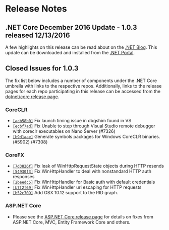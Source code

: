 # Release Notes

## .NET Core December 2016 Update - 1.0.3 released 12/13/2016

A few highlights on this release can be read about on the [.NET Blog](https://devblogs.microsoft.com/dotnet/). This update can be downloaded and installed from the [.NET Portal](https://dotnet.microsoft.com/download).

## Closed Issues for 1.0.3

The fix list below includes a number of components under the .NET Core umbrella with links to the respective repos. Additionally, links to the release pages for each repo participating in this release can be accessed from the [dotnet/core release page](https://github.com/dotnet/core/releases/tag/v1.0.3).

### CoreCLR

* [`[acb58b0]`](https://github.com/dotnet/coreclr/commit/acb58b0) Fix launch timing issue in dbgshim found in VS
* [`[ecbf7ad]`](https://github.com/dotnet/coreclr/commit/ecbf7ad) Fix Unable to step through Visual Studio remote debugger with coreclr executables on Nano Server (#7326)
* [`[b9d1aae]`](https://github.com/dotnet/coreclr/commit/b9d1aae) Generate symbols packages for Windows CoreCLR binaries. (#5902) (#7308)

### CoreFX

* [`[7d3826f]`](https://github.com/dotnet/corefx/commit/7d3826f) Fix leak of WinHttpRequestState objects during HTTP resends
* [`[54930f3]`](https://github.com/dotnet/corefx/commit/54930f3) Fix WinHttpHandler to deal with nonstandard HTTP auth responses
* [`[2beedc5]`](https://github.com/dotnet/corefx/commit/2beedc5) Fix WinHttpHandler for Basic auth with default credentials
* [`[b7f2f69]`](https://github.com/dotnet/corefx/commit/b7f2f69) Fix WinHttpHandler uri escaping for HTTP requests
* [`[b52c709]`](https://github.com/dotnet/corefx/commit/b52c709) Add OSX 10.12 support to the RID graph.

### ASP.NET Core

* Please see the [ASP.NET Core release page](https://github.com/aspnet/home/releases/1.0.3) for details on fixes from ASP.NET Core, MVC, Entity Framework Core and others.
